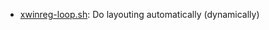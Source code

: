 * [xwinreg-loop.sh](https://gist.github.com/e95bb8e0380ff64e0274#file-xwinreg-loop-sh): Do layouting automatically (dynamically)
